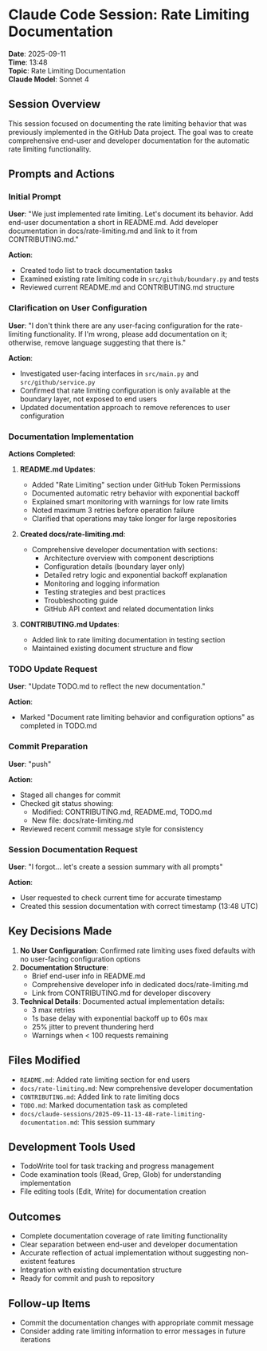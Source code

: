 # Claude Code Session: Rate Limiting Documentation

**Date**: 2025-09-11  
**Time**: 13:48  
**Topic**: Rate Limiting Documentation  
**Claude Model**: Sonnet 4

## Session Overview

This session focused on documenting the rate limiting behavior that was previously implemented in the GitHub Data project. The goal was to create comprehensive end-user and developer documentation for the automatic rate limiting functionality.

## Prompts and Actions

### Initial Prompt
**User**: "We just implemented rate limiting. Let's document its behavior. Add end-user documentation a short in README.md. Add developer documentation in docs/rate-limiting.md and link to it from CONTRIBUTING.md."

**Action**: 
- Created todo list to track documentation tasks
- Examined existing rate limiting code in `src/github/boundary.py` and tests
- Reviewed current README.md and CONTRIBUTING.md structure

### Clarification on User Configuration
**User**: "I don't think there are any user-facing configuration for the rate-limiting functionality. If I'm wrong, please add documentation on it; otherwise, remove language suggesting that there is."

**Action**:
- Investigated user-facing interfaces in `src/main.py` and `src/github/service.py`
- Confirmed that rate limiting configuration is only available at the boundary layer, not exposed to end users
- Updated documentation approach to remove references to user configuration

### Documentation Implementation

**Actions Completed**:

1. **README.md Updates**:
   - Added "Rate Limiting" section under GitHub Token Permissions
   - Documented automatic retry behavior with exponential backoff
   - Explained smart monitoring with warnings for low rate limits
   - Noted maximum 3 retries before operation failure
   - Clarified that operations may take longer for large repositories

2. **Created docs/rate-limiting.md**:
   - Comprehensive developer documentation with sections:
     - Architecture overview with component descriptions
     - Configuration details (boundary layer only)
     - Detailed retry logic and exponential backoff explanation
     - Monitoring and logging information
     - Testing strategies and best practices
     - Troubleshooting guide
     - GitHub API context and related documentation links

3. **CONTRIBUTING.md Updates**:
   - Added link to rate limiting documentation in testing section
   - Maintained existing document structure and flow

### TODO Update Request
**User**: "Update TODO.md to reflect the new documentation."

**Action**:
- Marked "Document rate limiting behavior and configuration options" as completed in TODO.md

### Commit Preparation
**User**: "push"

**Action**:
- Staged all changes for commit
- Checked git status showing:
  - Modified: CONTRIBUTING.md, README.md, TODO.md
  - New file: docs/rate-limiting.md
- Reviewed recent commit message style for consistency

### Session Documentation Request
**User**: "I forgot... let's create a session summary with all prompts"

**Action**:
- User requested to check current time for accurate timestamp
- Created this session documentation with correct timestamp (13:48 UTC)

## Key Decisions Made

1. **No User Configuration**: Confirmed rate limiting uses fixed defaults with no user-facing configuration options
2. **Documentation Structure**: 
   - Brief end-user info in README.md
   - Comprehensive developer info in dedicated docs/rate-limiting.md
   - Link from CONTRIBUTING.md for developer discovery
3. **Technical Details**: Documented actual implementation details:
   - 3 max retries
   - 1s base delay with exponential backoff up to 60s max
   - 25% jitter to prevent thundering herd
   - Warnings when < 100 requests remaining

## Files Modified

- `README.md`: Added rate limiting section for end users
- `docs/rate-limiting.md`: New comprehensive developer documentation
- `CONTRIBUTING.md`: Added link to rate limiting docs
- `TODO.md`: Marked documentation task as completed
- `docs/claude-sessions/2025-09-11-13-48-rate-limiting-documentation.md`: This session summary

## Development Tools Used

- TodoWrite tool for task tracking and progress management
- Code examination tools (Read, Grep, Glob) for understanding implementation
- File editing tools (Edit, Write) for documentation creation

## Outcomes

- Complete documentation coverage of rate limiting functionality
- Clear separation between end-user and developer documentation
- Accurate reflection of actual implementation without suggesting non-existent features
- Integration with existing documentation structure
- Ready for commit and push to repository

## Follow-up Items

- Commit the documentation changes with appropriate commit message
- Consider adding rate limiting information to error messages in future iterations